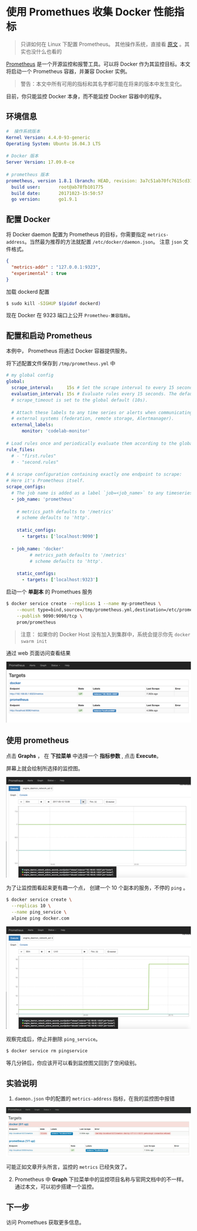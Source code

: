 # 使用 Promethues 收集 Docker 性能指标

> 只讲如何在 Linux 下配置 Prometheus。 其他操作系统，直接看 [原文](https://docs.docker.com/engine/admin/prometheus/) 。其实也没什么也看的

[Prometheus](https://prometheus.io/) 是一个开源监控和报警工具。可以将 Docker 作为其监控目标。本文将启动一个 Prometheus 容器，并兼容 Docker 实例。

> 警告：本文中所有可用的指标和其名字都可能在将来的版本中发生变化。

目前，你只能监控 Docker 本身，而不能监控 Docker 容器中的程序。

## 环境信息

```yaml
#  操作系统版本
Kernel Version: 4.4.0-93-generic
Operating System: Ubuntu 16.04.3 LTS

# Docker 版本
Server Version: 17.09.0-ce

# prometheus 版本
prometheus, version 1.8.1 (branch: HEAD, revision: 3a7c51ab70fc7615cd318204d3aa7c078b7c5b20)
  build user:       root@ab78fb101775
  build date:       20171023-15:50:57
  go version:       go1.9.1
```

## 配置 Docker

将 Docker daemon 配置为 Prometheus 的目标，你需要指定 `metrics-address`。当然最为推荐的方法就配置 `/etc/docker/daemon.json`。 注意 `json` 文件格式。

```json
{
  "metrics-addr" : "127.0.0.1:9323",
  "experimental" : true
}
```

加载 dockerd 配置

```bash
$ sudo kill -SIGHUP $(pidof dockerd)
```

现在 Docker 在 9323 端口上公开 `Prometheu-兼容指标`。

## 配置和启动 Prometheus

本例中， Prometheus 将通过 Docker 容器提供服务。

将下述配置文件保存到 `/tmp/prometheus.yml` 中

```yaml
# my global config
global:
  scrape_interval:     15s # Set the scrape interval to every 15 seconds. Default is every 1 minute.
  evaluation_interval: 15s # Evaluate rules every 15 seconds. The default is every 1 minute.
  # scrape_timeout is set to the global default (10s).

  # Attach these labels to any time series or alerts when communicating with
  # external systems (federation, remote storage, Alertmanager).
  external_labels:
      monitor: 'codelab-monitor'

# Load rules once and periodically evaluate them according to the global 'evaluation_interval'.
rule_files:
  # - "first.rules"
  # - "second.rules"

# A scrape configuration containing exactly one endpoint to scrape:
# Here it's Prometheus itself.
scrape_configs:
  # The job name is added as a label `job=<job_name>` to any timeseries scraped from this config.
  - job_name: 'prometheus'

    # metrics_path defaults to '/metrics'
    # scheme defaults to 'http'.

    static_configs:
      - targets: ['localhost:9090']

  - job_name: 'docker'
         # metrics_path defaults to '/metrics'
         # scheme defaults to 'http'.

    static_configs:
      - targets: ['localhost:9323']
```

启动一个 **单副本** 的 Promethues 服务

```bash
$ docker service create --replicas 1 --name my-prometheus \
    --mount type=bind,source=/tmp/prometheus.yml,destination=/etc/prometheus/prometheus.yml \
    --publish 9090:9090/tcp \
    prom/prometheus
```

> 注意： 如果你的 Docker Host 没有加入到集群中，系统会提示你先 `docker swarm init`

通过 web 页面访问查看结果 

![prometheus-targets.png](images/prometheus-targets.png)

## 使用 prometheus

点击 **Graphs** ， 在 **下拉菜单** 中选择一个 **指标参数** , 点击 **Execute**。 

屏幕上就会绘制所选择的监控图。

![prometheus-graph_idle.png](images/prometheus-graph_idle.png)


为了让监控图看起来更有趣一个点， 创建一个 10 个副本的服务，不停的 `ping` 。

```bash
$ docker service create \
  --replicas 10 \
  --name ping_service \
  alpine ping docker.com
```

![prometheus-graph_load.png](images/prometheus-graph_load.png)

观察完成后，停止并删除 `ping_service`。

```bash
$ docker service rm pingservice
```

等几分钟后，你应该开可以看到监控图又回到了空闲级别。


## 实验说明 

1. `daemon.json` 中的配置的 `metrics-address` 指标，在我的监控图中报错

![prometheus-9323-down.png](images/prometheus-9323-down.png)

可能正如文章开头所言，监控的 `metrics` 已经失效了。

2. Prometheus 中 **Graph** 下拉菜单中的监控项目名称与官网文档中的不一样。通过本文，可以初步搭建一个监控。

## 下一步

访问 Promethues 获取更多信息。